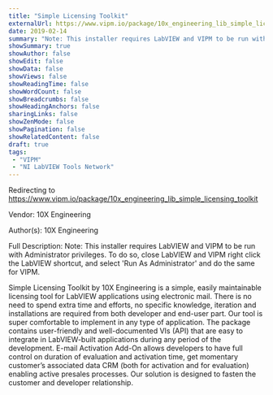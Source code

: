 ```yaml
---
title: "Simple Licensing Toolkit"
externalUrl: https://www.vipm.io/package/10x_engineering_lib_simple_licensing_toolkit
date: 2019-02-14
summary: "Note: This installer requires LabVIEW and VIPM to be run with Administrator privileges."
showSummary: true
showAuthor: false
showEdit: false
showData: false
showViews: false
showReadingTime: false
showWordCount: false
showBreadcrumbs: false
showHeadingAnchors: false
sharingLinks: false
showZenMode: false
showPagination: false
showRelatedContent: false
draft: true
tags:
 - "VIPM"
 - "NI LabVIEW Tools Network"
---
```


Redirecting to https://www.vipm.io/package/10x_engineering_lib_simple_licensing_toolkit

Vendor: 10X Engineering

Author(s): 10X Engineering
 
Full Description:
Note: This installer requires LabVIEW and VIPM to be run with Administrator privileges.  To do so, close LabVIEW and VIPM right click the LabVIEW shortcut, and select 'Run As Administrator' and do the same for VIPM. 

Simple Licensing Toolkit by 10X Engineering is a simple, easily maintainable licensing tool for LabVIEW applications using electronic mail. There is no need to spend extra time and efforts, no specific knowledge, iteration and installations are required from both developer and end-user part.
Our tool is super comfortable to implement in any type of application. The package contains user-friendly and well-documented VIs (API) that are easy to integrate in LabVIEW-built applications during any period of the development.
E-mail Activation Add-On allows developers to have full control on duration of evaluation and activation time,  get momentary customer’s associated data CRM (both for activation and for evaluation) enabling active presales processes.
Our solution is designed to fasten the customer and developer relationship.